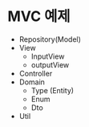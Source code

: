 # MVC 예제

- Repository(Model)
- View
  - InputView
  - outputView
- Controller
- Domain
  - Type (Entity)
  - Enum
  - Dto
- Util
